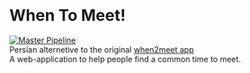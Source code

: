 # When To Meet!
[![Master Pipeline](https://github.com/emranbm/whentomeet/workflows/Main%20Workflow/badge.svg?branch=master)](https://github.com/emranbm/vasnaa/actions/workflows/main.yml)  
Persian alternetive to the original [when2meet app](https://when2meet.com)  
A web-application to help people find a common time to meet.  
